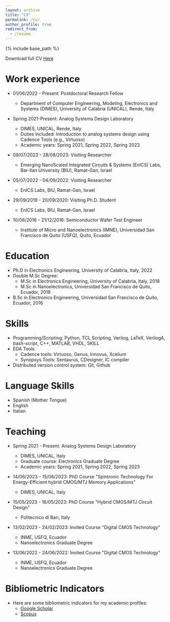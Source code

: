 ```yaml
---
layout: archive
title: "CV"
permalink: /cv/
author_profile: true
redirect_from:
  - /resume
---
```


{% include base_path %}

Download full CV [Here](http://estebanjgc.github.io/files/CV_ESTEBAN_GARZON_09_02_2024.pdf)


Work experience
======
* 01/06/2022 - Present: Postdoctoral Research Fellow
  * Department of Computer Engineering, Modeling, Electronics and Systems (DIMES),  University of Calabria (UNICAL), Rende, Italy

* Spring 2021-Present: Analog Systems Design Laboratory
  * DIMES, UNICAL, Rende, Italy
  * Duties included: Introduction to analog systems design using Cadence Tools (e.g., Virtuoso)
  * Academic years: Spring 2021, Spring 2022, Spring 2023

* 09/07/2023 - 28/08/2023: Visiting Researcher
  * Emerging NanoScaled Integrated Circuits & Systems (EnICS) Labs, Bar-Ilan University (BIU), Ramat-Gan, Israel

* 05/07/2022 - 04/09/2022: Visiting Researcher
  * EnICS Labs, BIU, Ramat-Gan, Israel

* 29/09/2019 - 20/09/2020: Visiting Ph.D. Student
  * EnICS Labs, BIU, Ramat-Gan, Israel  

* 10/06/2016 - 21/12/2016: Semiconductor Wafer Test Engineer
  * Institute of Micro and Nanoelectronics (IMNE), Universidad San Francisco de Quito (USFQ), Quito, Ecuador 

Education
======
* Ph.D in Electronics Engineering, University of Calabria, Italy, 2022 
* Double M.Sc Degree:
  * M.Sc in Electronics Engineering, University of Calabria, Italy, 2018
  * M.Sc in Nanoelectronics, Universidad San Francisco de Quito, Ecuador, 2018
* B.Sc in Electronics Engineering, Universidad San Francisco de Quito, Ecuador, 2016

Skills
======
* Programming/Scripting: Python, TCL Scripting, Verilog, LaTeX, VerilogA, bash-script, C++, MATLAB, VHDL, SKILL
* EDA Tools
  * Cadence tools: Virtuoso, Genus, Innovus, Xcelium
  * Synopsys Tools: Sentaurus, CDesigner, IC compiler
* Distributed version control system: Git, Github

Language Skills
======
* Spanish (Mother Tongue)
* English
* Italian

Teaching
======
* Spring 2021 - Present: Analog Systems Design Laboratory
  * DIMES, UNICAL, Italy
  * Graduate course: Electronics Graduate Degree
  * Academic years: Spring 2021, Spring 2022, Spring 2023

* 14/06/2023 - 15/06/2023: PhD Course "Spintronic Technology For Energy-Efficient hybrid CMOS/MTJ Memory Applications"
  * DIMES, UNICAL, Italy

* 15/05/2023 - 16/05/2023: PhD Course "Hybrid CMOS/MTJ Circuit Design" 
  * Politecnico di Bari, Italy

* 13/02/2023 - 24/02/2023: Invited Course "Digital CMOS Technology" 
  * INME, USFQ, Ecuador
  * Nanoelectronics Graduate Degree

* 13/06/2022 - 24/06/2022: Invited Course "Digital CMOS Technology" 
  * INME, USFQ, Ecuador
  * Nanoelectronics Graduate Degree


Bibliometric Indicators
======
* Here are some bibliometric indicators for my academic profiles:
  * [Google Scholar](https://scholar.google.com/citations?user=79YaVDsAAAAJ&hl=en)
  * [Scopus](https://www.scopus.com/authid/detail.uri?authorId=57189659787)

<!--
Publications
======
  <ul>{% for post in site.publications %}
    {% include archive-single-cv.html %}
  {% endfor %}</ul>
  
Talks
======
  <ul>{% for post in site.talks %}
    {% include archive-single-talk-cv.html %}
  {% endfor %}</ul>
  
Teaching
======
  <ul>{% for post in site.teaching %}
    {% include archive-single-cv.html %}
  {% endfor %}</ul>
  
Service and leadership
======
* Currently signed in to 43 different slack teams
-->

